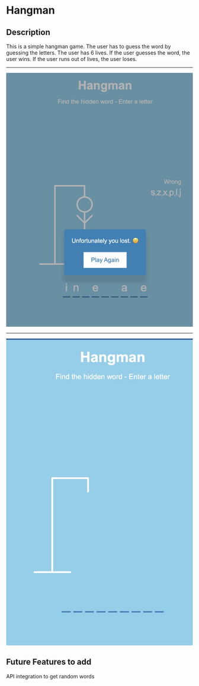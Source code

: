 # Hangman

## Description

This is a simple hangman game. The user has to guess the word by guessing the letters. The user has 6 lives. If the user guesses the word, the user wins. If the user runs out of lives, the user loses.

---

![Hangman](assets/picture1.png)

---

![Hangman](assets/picture2.png)

## Future Features to add

API integration to get random words

```

```
